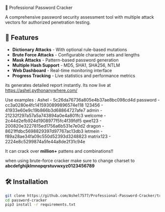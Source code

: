 🔐 Professional Password Cracker

A comprehensive password security assessment tool with multiple attack vectors for authorized penetration testing.

## 🚀 Features

- **Dictionary Attacks** - With optional rule-based mutations
- **Brute Force Attacks** - Configurable character sets and lengths
- **Mask Attacks** - Pattern-based password generation
- **Multiple Hash Support** - MD5, SHA1, SHA256, NTLM
- **Web Dashboard** - Real-time monitoring interface
- **Progress Tracking** - Live statistics and performance metrics

its generates detailed report instantly.
Its now live at https://ashel.pythonanywhere.com/

Use examples : 
Ashel - 5c26da76736a805e4b37ae8bc098cd4d
password - cc3a0280e4fc1415930899896574e118
123456 - 41933e60e9c19b866b3d68864727afe7
admin - 21232f297a57a5a743894a0e4a801fc3
welcome - 2c44d2efb924d1908977f5fc4f39fdf5
qwe123 - 200820e3227815ed1756a6b531e7e0d2
dragon - 8621ffdbc5698829397d97767ac13db3
letmein - f89a28ae34fa09c550d52393d3248823
matrix123 - 2224e8c5299874a5fe44a8de2f31c94e

It can crack over **million+** pattens and combinations!!

when using brute-force cracker make sure to change charset to **abcdefghijklmnopqrstuvwxyz0123456789**

## 🛠️ Installation

```bash
git clone https://github.com/Ashel7577/Professional-Password-Cracker/tree/main
cd password-cracker
pip3 install -r requirements.txt

